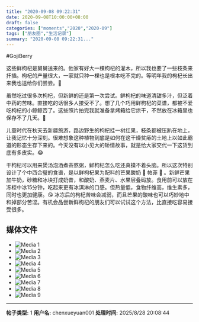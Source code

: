 ```yaml
---
title: "2020-09-08 09:22:31"
date: 2020-09-08T10:00:00+08:00
draft: false
categories: ["moments","2020","2020-09"]
tags: ["朋友圈","生活记录"]
summary: "2020-09-08 09:22:31..."
---
```


#GojiBerry

这些鲜枸杞是舅舅送来的。他家有好大一棵枸杞的灌木，所以我也要了一些枝条来扦插。枸杞的产量很大，一家就只种一棵也是根本吃不完的。等明年我的枸杞长出来我也送给你们尝尝。🥰

虽然吃过很多次枸杞，但新鲜的还是第一次尝试。鲜枸杞的味道清甜多汁，但泛着中药的苦味。直接吃的话很多人接受不了。想了几个巧用鲜枸杞的菜谱，都被不爱吃枸杞的小鲸鲸否了。这些照片拍完我就准备拿烤箱给它烘干，不然放在冰箱里也保存不了几天。🥲

儿童时代在秋天去新疆旅游，路边野生的枸杞挂一树红果，枝条都被压趴在地上，让我记忆十分深刻。很难想象这种植物到底是如何在这干燥贫瘠的土地上以如此霸道的形态生存下来的。今天没有以小见大的矫情故事，就是给大家交代一下这货到底有多皮实。😂

干枸杞可以用来煲汤泡酒煮茶熬粥，鲜枸杞怎么吃还真摸不着头脑。所以这次特别设计了个中西合璧的食谱，是以鲜枸杞果为配料的芒果酸奶 🍨 帕菲 🍨 。新鲜芒果加牛奶，砂糖和冰块打成奶昔，和酸奶、燕麦片、水果层叠码放。食用前可以放在冻柜中冰15分钟，吃起来更有冰淇淋的口感。但热量低，食物纤维高，维生素多，同时也更加健康。😘 冰冻后的枸杞苦味会减弱，而且芒果的酸味也可以巧妙地中和掉部分苦涩。有机会品尝新鲜枸杞的朋友们可以试试这个方法，比直接吃容易接受很多。

## 媒体文件

- ![Media 1](/Moments/photos/2020-09-08/202009080922310.jpg)
- ![Media 2](/Moments/photos/2020-09-08/202009080922311.jpg)
- ![Media 3](/Moments/photos/2020-09-08/202009080922312.jpg)
- ![Media 4](/Moments/photos/2020-09-08/202009080922313.jpg)
- ![Media 5](/Moments/photos/2020-09-08/202009080922314.jpg)
- ![Media 6](/Moments/photos/2020-09-08/202009080922315.jpg)
- ![Media 7](/Moments/photos/2020-09-08/202009080922316.jpg)
- ![Media 8](/Moments/photos/2020-09-08/202009080922317.jpg)
- ![Media 9](/Moments/photos/2020-09-08/202009080922318.jpg)

---

**帖子类型:** 1
**用户名:** chenxueyuan001
**处理时间:** 2025/8/28 20:08:44